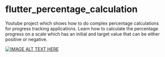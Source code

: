 # flutter_percentage_calculation

Youtube project which shows how to do complex percentage calculations for progress tracking applications.
Learn how to calculate the percentage progress on a scale which has an initial and target value that can
be either positive or negative.

[![IMAGE ALT TEXT HERE](https://img.youtube.com/vi/qhVSS51PI80/0.jpg)](https://www.youtube.com/watch?v=qhVSS51PI80)
